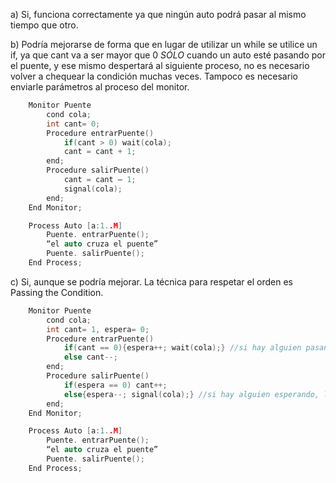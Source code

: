 a) Si, funciona correctamente ya que ningún auto podrá pasar al mismo tiempo que otro.

b) Podría mejorarse de forma que en lugar de utilizar un while se utilice un if, ya que cant va a ser mayor que 0 *SÓLO* cuando un auto esté pasando por el puente, y ese mismo despertará al siguiente proceso, no es necesario volver a chequear la condición muchas veces.
Tampoco es necesario enviarle parámetros al proceso del monitor.

```C
    Monitor Puente
        cond cola;
        int cant= 0;
        Procedure entrarPuente()
            if(cant > 0) wait(cola);
            cant = cant + 1;
        end;
        Procedure salirPuente()
            cant = cant – 1;
            signal(cola);
        end;
    End Monitor;

    Process Auto [a:1..M]
        Puente. entrarPuente();
        “el auto cruza el puente”
        Puente. salirPuente();
    End Process;
```

c) Si, aunque se podría mejorar. La técnica para respetar el orden es Passing the Condition.
```C
    Monitor Puente
        cond cola;
        int cant= 1, espera= 0;
        Procedure entrarPuente()
            if(cant == 0){espera++; wait(cola);} //si hay alguien pasando
            else cant--;
        end;
        Procedure salirPuente()
            if(espera == 0) cant++;
            else{espera--; signal(cola);} //si hay alguien esperando, lo despierto
        end;
    End Monitor;

    Process Auto [a:1..M]
        Puente. entrarPuente();
        “el auto cruza el puente”
        Puente. salirPuente();
    End Process;
```